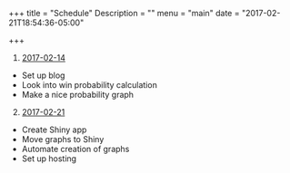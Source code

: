+++
title = "Schedule"
Description = ""
menu = "main"
date = "2017-02-21T18:54:36-05:00"

+++

1. [2017-02-14][1]
  * Set up blog
  * Look into win probability calculation
  * Make a nice probability graph

2. [2017-02-21][2]
  * Create Shiny app
  * Move graphs to Shiny
  * Automate creation of graphs
  * Set up hosting


[1]: https://baseball.benbailey.me/2017/02/descriptions-and-probabilities/
[2]: https://baseball.benbailey.me/2017/02/an-app/
